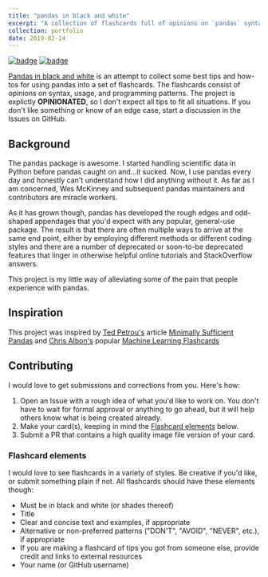 ```yaml
---
title: "pandas in black and white"
excerpt: "A collection of flashcards full of opinions on `pandas` syntax, usage, and programming patterns<br/><img src='/images/inplace-false.png'><br/>"
collection: portfolio
date: 2019-02-14
---
```


[![badge](https://img.shields.io/website/https/deppen8.github.io/pandas-bw.svg)](https/deppen8.github.io/pandas-bw)
[![badge](https://img.shields.io/badge/GitHub-pandas--bw-blue.svg?logo=github)](https://github.com/deppen8/pandas-bw)

[Pandas in black and white](https/deppen8.github.io/pandas-bw) is an attempt to collect some best tips and how-tos for using pandas into a set of flashcards. The flashcards consist of opinions on syntax, usage, and programming patterns. The project is explictly **OPINIONATED**, so I don't expect all tips to fit all situations. If you don't like something or know of an edge case, start a discussion in the Issues on GitHub.

## Background

The pandas package is awesome. I started handling scientific data in Python before pandas caught on and...it sucked. Now, I use pandas every day and honestly can't understand how I did anything without it. As far as I am concerned, Wes McKinney and subsequent pandas maintainers and contributors are miracle workers.

As it has grown though, pandas has developed the rough edges and odd-shaped appendages that you'd expect with any popular, general-use package. The result is that there are often multiple ways to arrive at the same end point, either by employing different methods or different coding styles and there are a number of deprecated or soon-to-be deprecated features that linger in otherwise helpful online tutorials and StackOverflow answers.

This project is my little way of alleviating some of the pain that people experience with pandas.

## Inspiration

This project was inspired by [Ted Petrou's](https://twitter.com/TedPetrou) article [Minimally Sufficient Pandas](https://medium.com/dunder-data/minimally-sufficient-pandas-a8e67f2a2428) and [Chris Albon's](https://twitter.com/chrisalbon) popular [Machine Learning Flashcards](https://machinelearningflashcards.com/)

## Contributing

I would love to get submissions and corrections from you. Here's how:

1. Open an Issue with a rough idea of what you'd like to work on. You don't have to wait for formal approval or anything to go ahead, but it will help others know what is being created already.
2. Make your card(s), keeping in mind the [Flashcard elements](#Flashcard-elements) below.
3. Submit a PR that contains a high quality image file version of your card.

### Flashcard elements

I would love to see flashcards in a variety of styles. Be creative if you'd like, or submit something plain if not. All flashcards should have these elements though:

- Must be in black and white (or shades thereof)
- Title
- Clear and concise text and examples, if appropriate
- Alternative or non-preferred patterns ("DON'T", "AVOID", "NEVER", etc.), if appropriate
- If you are making a flashcard of tips you got from someone else, provide credit and links to external resources
- Your name (or GitHub username)

